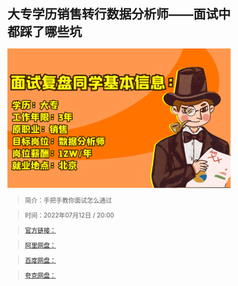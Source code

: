 # 大专学历销售转行数据分析师——面试中都踩了哪些坑

![img](../../assets/5280a8b0dcae418e915430db5503da33.png)

> 简介：手把手教你面试怎么通过

> 时间：2022年07月12日 / 20:00

> [官方链接：]()

> [阿里网盘：]()

> [百度网盘：]()

> [夸克网盘：]()
